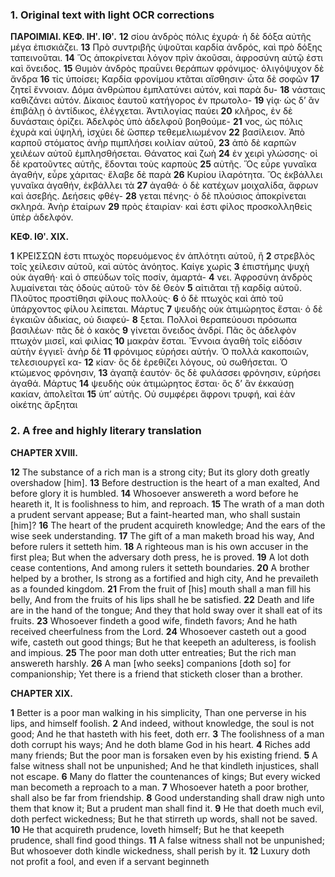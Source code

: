 ### 1. Original text with light OCR corrections

**ΠΑΡΟΙΜΙΑΙ. ΚΕΦ. ΙΗʹ. ΙΘʹ.**
**12** σίου ἀνδρὸς πόλις ἐχυρά· ἡ δὲ δόξα αὐτῆς μέγα ἐπισκιάζει.
**13** Πρὸ συντριβῆς ὑψοῦται καρδία ἀνδρός, καὶ πρὸ δόξης ταπεινοῦται.
**14** Ὅς ἀποκρίνεται λόγον πρὶν ἀκοῦσαι, ἀφροσύνη αὐτῷ ἐστι καὶ ὄνειδος.
**15** Θυμὸν ἀνδρὸς πραῢνει θεράπων φρόνιμος· ὀλιγόψυχον δὲ ἄνδρα
**16** τίς ὑποίσει; Καρδία φρονίμου κτᾶται αἴσθησιν· ὦτα δὲ σοφῶν
**17** ζητεῖ ἔννοιαν. Δόμα ἀνθρώπου ἐμπλατύνει αὐτόν, καὶ παρὰ δυ-
**18** νάσταις καθιζάνει αὐτόν. Δίκαιος ἑαυτοῦ κατήγορος ἐν πρωτολο-
**19** γίᾳ· ὡς δ’ ἂν ἐπιβάλῃ ὁ ἀντίδικος, ἐλέγχεται. Ἀντιλογίας παύει
**20** κλῆρος, ἐν δὲ δυνάσταις ὁρίζει. Ἀδελφὸς ὑπὸ ἀδελφοῦ βοηθούμε-
**21** νος, ὡς πόλις ἐχυρὰ καὶ ὑψηλή, ἰσχύει δὲ ὥσπερ τεθεμελιωμένον
**22** βασίλειον. Ἀπὸ καρποῦ στόματος ἀνὴρ πιμπλήσει κοιλίαν αὐτοῦ,
**23** ἀπὸ δὲ καρπῶν χειλέων αὐτοῦ ἐμπλησθήσεται. Θάνατος καὶ ζωὴ
**24** ἐν χειρὶ γλώσσης· οἱ δὲ κρατοῦντες αὐτῆς, ἔδονται τοὺς καρποὺς
**25** αὐτῆς. Ὅς εὗρε γυναῖκα ἀγαθήν, εὗρε χάριτας· ἔλαβε δὲ παρὰ
**26** Κυρίου ἱλαρότητα. Ὅς ἐκβάλλει γυναῖκα ἀγαθήν, ἐκβάλλει τὰ
**27** ἀγαθά· ὁ δὲ κατέχων μοιχαλίδα, ἄφρων καὶ ἀσεβής. Δεήσεις φθέγ-
**28** γεται πένης· ὁ δὲ πλούσιος ἀποκρίνεται σκληρά. Ἀνὴρ ἑταίρων
**29** πρὸς ἑταιρίαν· καὶ ἐστι φίλος προσκολληθεὶς ὑπὲρ ἀδελφόν.

**ΚΕΦ. ΙΘʹ. ΧΙΧ.**

**1** ΚΡΕΙΣΣΩΝ ἐστι πτωχὸς πορευόμενος ἐν ἁπλότητι αὐτοῦ, ἢ
**2** στρεβλὸς τοῖς χείλεσιν αὐτοῦ, καὶ αὐτὸς ἀνόητος. Καίγε χωρὶς
**3** ἐπιστήμης ψυχὴ οὐκ ἀγαθή· καὶ ὁ σπεύδων τοῖς ποσίν, ἁμαρτά-
**4** νει. Ἀφροσύνη ἀνδρὸς λυμαίνεται τὰς ὁδοὺς αὐτοῦ· τὸν δὲ Θεὸν
**5** αἰτιᾶται τῇ καρδίᾳ αὐτοῦ. Πλοῦτος προστίθησι φίλους πολλοὺς·
**6** ὁ δὲ πτωχὸς καὶ ἀπὸ τοῦ ὑπάρχοντος φίλου λείπεται. Μάρτυς
**7** ψευδὴς οὐκ ἀτιμώρητος ἔσται· ὁ δὲ ἐγκαιῶν ἀδικίας, οὐ διαφεύ-
**8** ξεται. Πολλοὶ θεραπεύουσι πρόσωπα βασιλέων· πᾶς δὲ ὁ κακὸς
**9** γίνεται ὄνειδος ἀνδρί. Πᾶς ὃς ἀδελφὸν πτωχὸν μισεῖ, καὶ φιλίας
**10** μακρὰν ἔσται. Ἔννοια ἀγαθὴ τοῖς εἰδόσιν αὐτὴν ἐγγιεῖ· ἀνὴρ δὲ
**11** φρόνιμος εὑρήσει αὐτήν. Ὁ πολλὰ κακοποιῶν, τελεσιουργεῖ κα-
**12** κίαν· ὃς δὲ ἐρεθίζει λόγους, οὐ σωθήσεται. Ὁ κτώμενος φρόνησιν,
**13** ἀγαπᾷ ἑαυτόν· ὃς δὲ φυλάσσει φρόνησιν, εὑρήσει ἀγαθά. Μάρτυς
**14** ψευδὴς οὐκ ἀτιμώρητος ἔσται· ὃς δ’ ἂν ἐκκαύσῃ κακίαν, ἀπολεῖται
**15** ὑπ’ αὐτῆς. Οὐ συμφέρει ἄφρονι τρυφή, καὶ ἐὰν οἰκέτης ἄρξηται

### 2. A free and highly literary translation

**CHAPTER XVIII.**

**12** The substance of a rich man is a strong city;
But its glory doth greatly overshadow [him].
**13** Before destruction is the heart of a man exalted,
And before glory it is humbled.
**14** Whosoever answereth a word before he heareth it,
It is foolishness to him, and reproach.
**15** The wrath of a man doth a prudent servant appease;
But a faint-hearted man, who shall sustain [him]?
**16** The heart of the prudent acquireth knowledge;
And the ears of the wise seek understanding.
**17** The gift of a man maketh broad his way,
And before rulers it setteth him.
**18** A righteous man is his own accuser in the first plea;
But when the adversary doth press, he is proved.
**19** A lot doth cease contentions,
And among rulers it setteth boundaries.
**20** A brother helped by a brother,
Is strong as a fortified and high city,
And he prevaileth as a founded kingdom.
**21** From the fruit of [his] mouth shall a man fill his belly,
And from the fruits of his lips shall he be satisfied.
**22** Death and life are in the hand of the tongue;
And they that hold sway over it shall eat of its fruits.
**23** Whosoever findeth a good wife, findeth favors;
And he hath received cheerfulness from the Lord.
**24** Whosoever casteth out a good wife, casteth out good things;
But he that keepeth an adulteress, is foolish and impious.
**25** The poor man doth utter entreaties;
But the rich man answereth harshly.
**26** A man [who seeks] companions [doth so] for companionship;
Yet there is a friend that sticketh closer than a brother.

**CHAPTER XIX.**

**1** Better is a poor man walking in his simplicity,
Than one perverse in his lips, and himself foolish.
**2** And indeed, without knowledge, the soul is not good;
And he that hasteth with his feet, doth err.
**3** The foolishness of a man doth corrupt his ways;
And he doth blame God in his heart.
**4** Riches add many friends;
But the poor man is forsaken even by his existing friend.
**5** A false witness shall not be unpunished;
And he that kindleth injustices, shall not escape.
**6** Many do flatter the countenances of kings;
But every wicked man becometh a reproach to a man.
**7** Whosoever hateth a poor brother, shall also be far from friendship.
**8** Good understanding shall draw nigh unto them that know it;
But a prudent man shall find it.
**9** He that doeth much evil, doth perfect wickedness;
But he that stirreth up words, shall not be saved.
**10** He that acquireth prudence, loveth himself;
But he that keepeth prudence, shall find good things.
**11** A false witness shall not be unpunished;
But whosoever doth kindle wickedness, shall perish by it.
**12** Luxury doth not profit a fool, and even if a servant beginneth